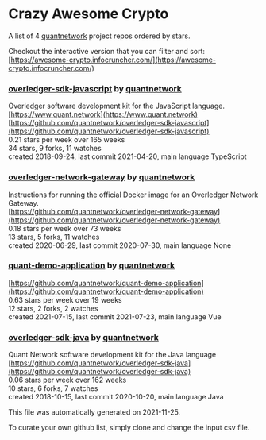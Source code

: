 # Crazy Awesome Crypto
A list of 4 [quantnetwork](https://github.com/quantnetwork) project repos ordered by stars.  

Checkout the interactive version that you can filter and sort: 
[https://awesome-crypto.infocruncher.com/](https://awesome-crypto.infocruncher.com/)  


### [overledger-sdk-javascript](https://github.com/quantnetwork/overledger-sdk-javascript) by [quantnetwork](https://github.com/quantnetwork)  
Overledger software development kit for the JavaScript language.  
[https://www.quant.network](https://www.quant.network)  
[https://github.com/quantnetwork/overledger-sdk-javascript](https://github.com/quantnetwork/overledger-sdk-javascript)  
0.21 stars per week over 165 weeks  
34 stars, 9 forks, 11 watches  
created 2018-09-24, last commit 2021-04-20, main language TypeScript  


### [overledger-network-gateway](https://github.com/quantnetwork/overledger-network-gateway) by [quantnetwork](https://github.com/quantnetwork)  
Instructions for running the official Docker image for an Overledger Network Gateway.  
[https://github.com/quantnetwork/overledger-network-gateway](https://github.com/quantnetwork/overledger-network-gateway)  
0.18 stars per week over 73 weeks  
13 stars, 5 forks, 11 watches  
created 2020-06-29, last commit 2020-07-30, main language None  


### [quant-demo-application](https://github.com/quantnetwork/quant-demo-application) by [quantnetwork](https://github.com/quantnetwork)  
  
[https://github.com/quantnetwork/quant-demo-application](https://github.com/quantnetwork/quant-demo-application)  
0.63 stars per week over 19 weeks  
12 stars, 2 forks, 2 watches  
created 2021-07-15, last commit 2021-07-23, main language Vue  


### [overledger-sdk-java](https://github.com/quantnetwork/overledger-sdk-java) by [quantnetwork](https://github.com/quantnetwork)  
Quant Network software development kit for the Java language  
[https://github.com/quantnetwork/overledger-sdk-java](https://github.com/quantnetwork/overledger-sdk-java)  
0.06 stars per week over 162 weeks  
10 stars, 6 forks, 7 watches  
created 2018-10-15, last commit 2020-10-20, main language Java  


This file was automatically generated on 2021-11-25.  

To curate your own github list, simply clone and change the input csv file.  